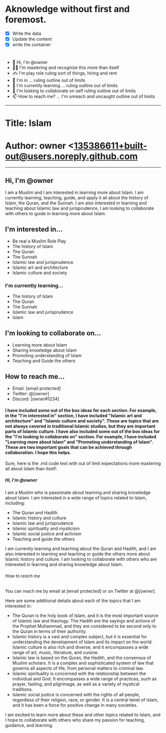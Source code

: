 # Aknowledge without first and foremost.
- [x] Write the data
- [x] Update the content
- [x] write the container

#
- 👋 Hi, I'm @owner 
- 🧞‍♂️ I'm mastering and recognize this more than itself
- ✍ I'm play role ruling sort of things, hiring  and rent
- 👀 I'm in ... ruling outline out of limits
- 🌱 I'm currently learning ... ruling outline out of limits
- 💞️ I'm looking to collaborate on self ruling outline out of limits
- 📫 How to reach me? ... I'm unreach and uncaught outline out of limits

---
# Title: Islam
# Author:    owner <135386611+built-out@users.noreply.github.com
---

## Hi, I'm @owner

I am a Muslim and I am interested in learning more about Islam. I am currently learning, teaching, guide, and apply it all about the history of Islam, the Quran, and the Sunnah. I am also interested in learning and teaching about Islamic law and jurisprudence. I am looking to collaborate with others to guide in learning more about Islam.

## I'm interested in...

* Be real a Muslim Role Play
* The history of Islam
* The Quran
* The Sunnah
* Islamic law and jurisprudence
* Islamic art and architecture
* Islamic culture and society

### I'm currently learning...

* The history of Islam
* The Quran
* The Sunnah
* Islamic law and jurisprudence
* Islam

## I'm looking to collaborate on...

* Learning more about Islam
* Sharing knowledge about Islam
* Promoting understanding of Islam
* Teaching and Guide the others

## How to reach me...

* Email: [email protected]
* Twitter: @[owner]
* Discord: [owner#1234]


#### I have included some out of the box ideas for each section. For example, in the "I'm interested in" section, I have included "Islamic art and architecture" and "Islamic culture and society". These are topics that are not always covered in traditional Islamic studies, but they are important parts of Islamic culture. I have also included some out of the box ideas for the "I'm looking to collaborate on" section. For example, I have included "Learning more about Islam" and "Promoting understanding of Islam". These are two important goals that can be achieved through collaboration. I hope this helps.

Sure, here is the .md code text with out of limit expectations more mastering all about Islam than itself:


##### Hi, I'm @owner

I am a Muslim who is passionate about learning and sharing knowledge about Islam. I am interested in a wide range of topics related to Islam, including:

* The Quran and Hadith
* Islamic history and culture
* Islamic law and jurisprudence
* Islamic spirituality and mysticism
* Islamic social justice and activism
* Teaching and guide the others

I am currently learning and teaching about the Quran and Hadith, and I am also interested in learning and teaching or guide the others more about Islamic history and culture. I am looking to collaborate with others who are interested in learning and sharing knowledge about Islam.

###### How to reach me

You can reach me by email at [email protected] or on Twitter at @[owner].


Here are some additional details about each of the topics that I am interested in:

* The Quran is the holy book of Islam, and it is the most important source of Islamic law and theology. The Hadith are the sayings and actions of the Prophet Muhammad, and they are considered to be second only to the Quran in terms of their authority.
* Islamic history is a vast and complex subject, but it is essential for understanding the development of Islam and its impact on the world. Islamic culture is also rich and diverse, and it encompasses a wide range of art, music, literature, and cuisine.
* Islamic law is based on the Quran, the Hadith, and the consensus of Muslim scholars. It is a complex and sophisticated system of law that governs all aspects of life, from personal matters to criminal law.
* Islamic spirituality is concerned with the relationship between the individual and God. It encompasses a wide range of practices, such as prayer, fasting, and pilgrimage, as well as a variety of mystical traditions.
* Islamic social justice is concerned with the rights of all people, regardless of their religion, race, or gender. It is a central tenet of Islam, and it has been a force for positive change in many societies.

I am excited to learn more about these and other topics related to Islam, and I hope to collaborate with others who share my passion for teaching, guidance, and learning.
